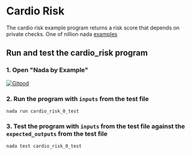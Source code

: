 # Cardio Risk

The cardio risk example program returns a risk score that depends on private checks. One of nillion nada [examples](https://docs.nillion.com/nada-by-example)
## Run and test the cardio_risk program
### 1. Open "Nada by Example"
[![Gitpod]][GPLINK]
### 2. Run the program with `inputs` from the test file
```
nada run cardio_risk_0_test
```
### 3. Test the program with `inputs` from the test file against the `expected_outputs` from the test file
```
nada test cardio_risk_0_test
```
<!---------------------------------------------------------------------------->
[Gitpod]: https://gitpod.io/button/open-in-gitpod.svg
[GPLINK]: https://gitpod.io/#https://github.com/nillionnetwork/nada-by-example
[KBD]: Types/KBD.md
[#]: #
<!---------------------------------[ Badges ]---------------------------------->
